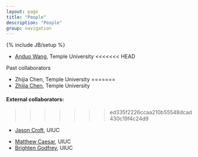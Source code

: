 ```yaml
---
layout: page
title: "People"
description: "People"
group: navigation
---
```

{% include JB/setup %}

<!-- ------------------------- -->

* [Anduo Wang](http://anduowang.github.io/), Temple University
<<<<<<< HEAD

Past collaborators

* Zhijia Chen, Temple University
=======
* [Zhijia Chen](https://zhijiachen.github.io/), Temple University

#### External collaborators:

>>>>>>> ed335f2226ccaa210b55548dcad430c19f4c24d9
* [Jason Croft](http://jasoncroft.info/), UIUC
<!-- * Xueyuan Mei, UIUC -->
* [Matthew Caesar](http://web.engr.illinois.edu/~caesar/), UIUC
* [Brighten Godfrey](http://pbg.cs.illinois.edu/), UIUC